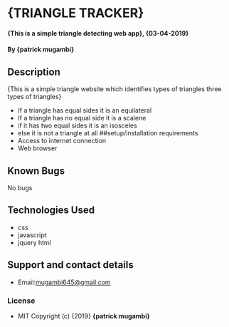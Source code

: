 # {TRIANGLE TRACKER}
#### {This is a simple triangle detecting web app}, {03-04-2019}
#### By **{patrick mugambi}**
## Description
{This is a simple triangle website which identifies types of triangles three types of triangles}
* If a triangle has equal sides it is an equilateral
* If a triangle has no equal side it is a scalene
* if it has two equal sides it is an isosceles
* else it is not a triangle at all
##setup/installation requirements
* Access to internet connection
* Web browser
## Known Bugs
No bugs
## Technologies Used
* css
* javascript
* jquery
html
## Support and contact details
* Email:mugambi645@gmail.com
### License
* MIT Copyright (c) {2019} **{patrick mugambi}**
